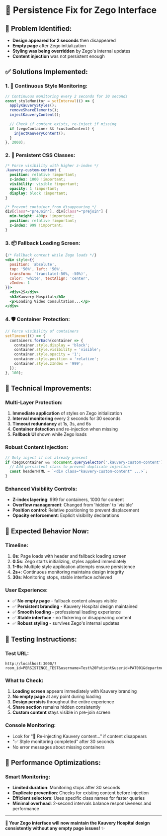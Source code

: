 # 🔧 Persistence Fix for Zego Interface

## 🚨 **Problem Identified:**
- **Design appeared for 2 seconds** then disappeared
- **Empty page** after Zego initialization
- **Styling was being overridden** by Zego's internal updates
- **Content injection** was not persistent enough

## ✅ **Solutions Implemented:**

### **1. 🔄 Continuous Style Monitoring:**
```javascript
// Continuous monitoring every 2 seconds for 30 seconds
const styleMonitor = setInterval(() => {
  applyKauveryStyles();
  removeShareElements();
  injectKauveryContent();
  
  // Check if content exists, re-inject if missing
  if (zegoContainer && !customContent) {
    injectKauveryContent();
  }
}, 2000);
```

### **2. 🎯 Persistent CSS Classes:**
```css
/* Force visibility with higher z-index */
.kauvery-custom-content {
  position: relative !important;
  z-index: 1000 !important;
  visibility: visible !important;
  opacity: 1 !important;
  display: block !important;
}

/* Prevent container from disappearing */
div[class*="preJoin"], div[class*="prejoin"] {
  min-height: 400px !important;
  position: relative !important;
  z-index: 999 !important;
}
```

### **3. 📦 Fallback Loading Screen:**
```jsx
{/* Fallback content while Zego loads */}
<div style={{
  position: 'absolute',
  top: '50%', left: '50%',
  transform: 'translate(-50%, -50%)',
  color: 'white', textAlign: 'center',
  zIndex: 1
}}>
  <div>25</div>
  <h3>Kauvery Hospital</h3>
  <p>Loading Video Consultation...</p>
</div>
```

### **4. 🛡️ Container Protection:**
```javascript
// Force visibility of containers
setTimeout(() => {
  containers.forEach(container => {
    container.style.display = 'block';
    container.style.visibility = 'visible';
    container.style.opacity = '1';
    container.style.position = 'relative';
    container.style.zIndex = '999';
  });
}, 100);
```

## 🔧 **Technical Improvements:**

### **Multi-Layer Protection:**
1. **Immediate application** of styles on Zego initialization
2. **Interval monitoring** every 2 seconds for 30 seconds
3. **Timeout redundancy** at 1s, 3s, and 6s
4. **Container detection** and re-injection when missing
5. **Fallback UI** shown while Zego loads

### **Robust Content Injection:**
```javascript
// Only inject if not already present
if (zegoContainer && !document.querySelector('.kauvery-custom-content')) {
  // Add persistent class to prevent duplicate injection
  const headerHTML = `<div class="kauvery-custom-content" ...>`;
}
```

### **Enhanced Visibility Controls:**
- **Z-index layering**: 999 for containers, 1000 for content
- **Overflow management**: Changed from 'hidden' to 'visible'
- **Position control**: Relative positioning to prevent displacement
- **Opacity enforcement**: Explicit visibility declarations

## 🎯 **Expected Behavior Now:**

### **Timeline:**
1. **0s**: Page loads with header and fallback loading screen
2. **0.5s**: Zego starts initializing, styles applied immediately
3. **1-6s**: Multiple style application attempts ensure persistence
4. **2s+**: Continuous monitoring maintains design integrity
5. **30s**: Monitoring stops, stable interface achieved

### **User Experience:**
- ✅ **No empty page** - fallback content always visible
- ✅ **Persistent branding** - Kauvery Hospital design maintained
- ✅ **Smooth loading** - professional loading experience
- ✅ **Stable interface** - no flickering or disappearing content
- ✅ **Robust styling** - survives Zego's internal updates

## 🧪 **Testing Instructions:**

### **Test URL:**
```
http://localhost:3000/?room_id=PERSISTENCE_TEST&username=Test%20Patient&userid=PAT001&department=Cardiology&doctor_name=Dr.%20Test&app_no=KH123456
```

### **What to Check:**
1. **Loading screen** appears immediately with Kauvery branding
2. **No empty page** at any point during loading
3. **Design persists** throughout the entire experience
4. **Share section** remains hidden consistently
5. **Custom content** stays visible in pre-join screen

### **Console Monitoring:**
- Look for "🔄 Re-injecting Kauvery content..." if content disappears
- "✅ Style monitoring completed" after 30 seconds
- No error messages about missing containers

## 🚀 **Performance Optimizations:**

### **Smart Monitoring:**
- **Limited duration**: Monitoring stops after 30 seconds
- **Duplicate prevention**: Checks for existing content before injection
- **Efficient selectors**: Uses specific class names for faster queries
- **Minimal overhead**: 2-second intervals balance responsiveness and performance

---
**🎯 Your Zego interface will now maintain the Kauvery Hospital design consistently without any empty page issues!** ✨ 